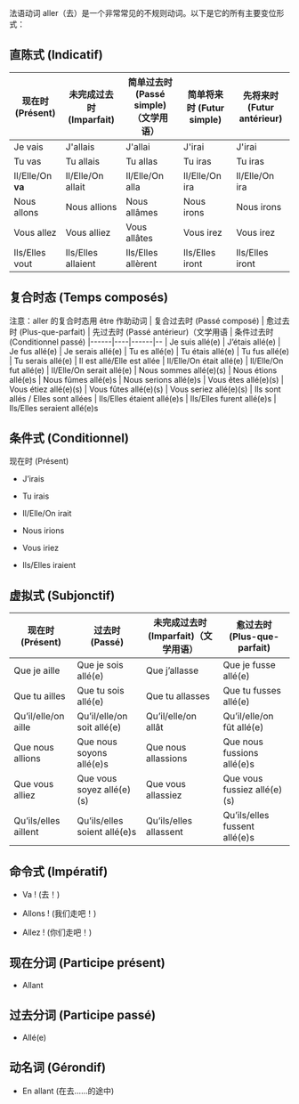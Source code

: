 法语动词 aller（去）是一个非常常见的不规则动词。以下是它的所有主要变位形式：

## 直陈式 (Indicatif)

| 现在时 (Présent)  | 未完成过去时 (Imparfait) | 简单过去时 (Passé simple)（文学用语）  |  简单将来时 (Futur simple) | 先将来时 (Futur antérieur)
|------|----|------| -- | ---
| Je vais  | J'allais | J'allai | J'irai | J'irai
| Tu vas  | Tu allais | Tu allas | Tu iras | Tu iras
| Il/Elle/On **va**  | Il/Elle/On allait | Il/Elle/On alla | Il/Elle/On ira | Il/Elle/On ira
| Nous allons  | Nous allions | Nous allâmes | Nous irons | Nous irons
| Vous allez  | Vous alliez | Vous allâtes | Vous irez | Vous irez
| Ils/Elles vout  | Ils/Elles allaient | Ils/Elles allèrent | Ils/Elles iront | Ils/Elles iront

## 复合时态 (Temps composés)
注意：aller 的复合时态用 être 作助动词
| 复合过去时 (Passé composé)  | 愈过去时 (Plus-que-parfait) | 先过去时 (Passé antérieur)（文学用语  | 条件过去时 (Conditionnel passé)
|------|----|------|--
| Je suis allé(e)  | J’étais allé(e) | Je fus allé(e) | Je serais allé(e)
| Tu es allé(e)  | Tu étais allé(e) | Tu fus allé(e) | Tu serais allé(e)
| Il est allé/Elle est allée  | Il/Elle/On était allé(e) | Il/Elle/On fut allé(e) | Il/Elle/On serait allé(e)
| Nous sommes allé(e)(s)  | Nous étions allé(e)s | Nous fûmes allé(e)s | Nous serions allé(e)s
| Vous êtes allé(e)(s)  | Vous étiez allé(e)(s) | Vous fûtes allé(e)(s) | Vous seriez allé(e)(s)
| Ils sont allés / Elles sont allées  | Ils/Elles étaient allé(e)s | Ils/Elles furent allé(e)s | Ils/Elles seraient allé(e)s

## 条件式 (Conditionnel)
现在时 (Présent)
- J’irais

- Tu irais

- Il/Elle/On irait

- Nous irions

- Vous iriez

- Ils/Elles iraient

## 虚拟式 (Subjonctif)

| 现在时 (Présent)  | 过去时 (Passé) | 未完成过去时 (Imparfait)（文学用语） | 愈过去时 (Plus-que-parfait)
|------|----|------|--
| Que je aille  | Que je sois allé(e) | Que j’allasse | Que je fusse allé(e)
| Que tu ailles  | Que tu sois allé(e) | Que tu allasses | Que tu fusses allé(e)
| Qu’il/elle/on aille  | Qu’il/elle/on soit allé(e) | Qu’il/elle/on allât | Qu’il/elle/on fût allé(e)
| Que nous allions  | Que nous soyons allé(e)s | Que nous allassions | Que nous fussions allé(e)s
| Que vous alliez  | Que vous soyez allé(e)(s) | Que vous allassiez | Que vous fussiez allé(e)(s)
| Qu’ils/elles aillent  | Qu’ils/elles soient allé(e)s | Qu’ils/elles allassent | Qu’ils/elles fussent allé(e)s

## 命令式 (Impératif)
 - Va ! (去！)

 - Allons ! (我们走吧！)

 - Allez ! (你们走吧！)

## 现在分词 (Participe présent)
- Allant

## 过去分词 (Participe passé)
- Allé(e)

## 动名词 (Gérondif)
- En allant (在去……的途中)